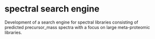 # spectral search engine

Development of a search engine for spectral libraries consisting of predicted precursor_mass spectra with a focus on large meta-proteomic libraries.